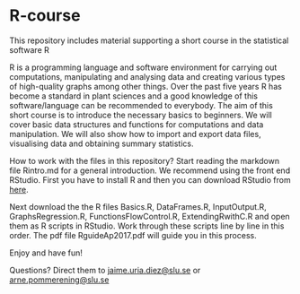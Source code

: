 # R-course
This repository includes material supporting a short course in the statistical software R

R is a programming language and software environment for carrying out computations, manipulating and analysing data and creating various types of high-quality graphs among other things. Over the past five years R has become a standard in plant sciences and a good knowledge of this software/language can be recommended to everybody. The aim of this short course is to introduce the necessary basics to beginners. We will cover basic data structures and functions for computations and data manipulation. We will also show how to import and export data files, visualising data and obtaining summary statistics.

How to work with the files in this repository?
Start reading the markdown file Rintro.md for a general introduction. We recommend using the front end RStudio. First you have to install R and then you can download RStudio from [here](https://www.rstudio.com/products/rstudio/download/).

Next download the the R files Basics.R, DataFrames.R, InputOutput.R, GraphsRegression.R, FunctionsFlowControl.R, ExtendingRwithC.R and open them as R scripts in RStudio. Work through these scripts line by line in this order. The pdf file RguideAp2017.pdf will guide you in this process. 

Enjoy and have fun!

Questions?
Direct them to jaime.uria.diez@slu.se or arne.pommerening@slu.se
